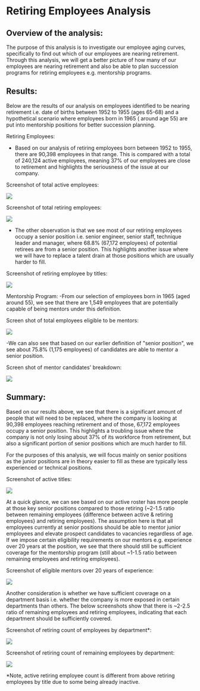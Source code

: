 # Retiring Employees Analysis


## Overview of the analysis: 
The purpose of this analysis is to investigate our employee aging curves, specifically to find out which of our employees are nearing retirement. Through this analysis, we will get a better picture of how many of our employees are nearing retirement and also be able to plan succession programs for retiring employees e.g. mentorship programs.


## Results: 

Below are the results of our analysis on employees identified to be nearing retirement i.e. date of births between 1952 to 1955 (ages 65-68) and a hypothetical scenario where employees born in 1965 ( around age 55) are put into mentorship positions for better succession planning.

Retiring Employees:
- Based on our analysis of retiring employees born between 1952 to 1955, there are 90,398 employees in that range. This is compared with a total of 240,124 active employees, meaning 37% of our employees are close to retirement and highlights the seriousness of the issue at our company.

Screenshot of total active employees:

<img src="Resources/total_active_employees.png">

Screenshot of total retiring employees:

<img src="Resources/retiring_employees.png">

- The other observation is that we see most of our retiring employees occupy a senior position i.e. senior engineer, senior staff, technique leader and manager, where 68.8% (67,172 employees) of potential retirees are from a senior position. This highlights another issue where we will have to replace a talent drain at those positions which are usually harder to fill.

Screenshot of retiring employee by titles:

<img src="Resources/retiring_titles.png">

Mentorship Program:
-From our selection of employees born in 1965 (aged around 55), we see that there are 1,549 employees that are potentially capable of being mentors under this definition.

Screen shot of total employees eligible to be mentors:

<img src="Resources/mentors.png">

-We can also see that based on our earlier definition of "senior position", we see about 75.8% (1,175 employees) of candidates are able to mentor a senior position.

Screen shot of mentor candidates' breakdown:

<img src="Resources/mentor_breakdown.png">

## Summary: 

Based on our results above, we see that there is a significant amount of people that will need to be replaced, where the company is looking at 90,398 employees reaching retirement and of those, 67,172 employees occupy a senior position. This highlights a troubling issue where the company is not only losing about 37% of its workforce from retirement, but also a significant portion of senior positions which are much harder to fill.

For the purposes of this analysis, we will focus mainly on senior positions as the junior positions are in theory easier to fill as these are typically less experienced or technical positions. 

Screenshot of active titles:

<img src="Resources/active_titles.png">

At a quick glance, we can see based on our active roster has more people at those key senior positions compared to those retiring (~2-1.5 ratio between remaining employees {difference between active & retiring employees} and retiring employees). The assumption here is that all employees currently at senior positions should be able to mentor junior employees and elevate prospect candidates to vacancies regardless of age. If we impose certain eligibility requirements on our mentors e.g. experience over 20 years at the position, we see that there should still be sufficient coverage for the mentorship program (still about ~1-1.5 ratio between remaining employees and retiring employees).

Screenshot of eligible mentors over 20 years of experience:

<img src="Resources/mentorship_candidates.png">

Another consideration is whether we have sufficient coverage on a department basis i.e. whether the company is more exposed in certain departments than others. The below screenshots show that there is ~2-2.5 ratio of remaining employees and retiring employees, indicating that each department should be sufficiently covered.

Screenshot of retiring count of employees by department*:

<img src="Resources/active_retiring_dept.png">

Screenshot of retiring count of remaining employees by department:

<img src="Resources/active_non_retiring_dept.png">

*Note, active retiring employee count is different from above retiring employees by title due to some being already inactive.